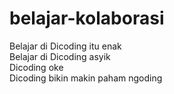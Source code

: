 # belajar-kolaborasi
Belajar di Dicoding itu enak<br>
Belajar di Dicoding asyik<br>
Dicoding oke<br>
Dicoding bikin makin paham ngoding
